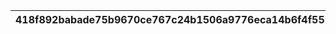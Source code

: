 |418f892babade75b9670ce767c24b1506a9776eca14b6f4f5554eb88c160fe85|436dd38d3f71f75c9b693de66d666fe0a8932833808bd8150af3d52e8aac85d2|f761d9c06ace2f4e4035c692f6552b9b6ea1b58bcd9701edd3ff25e0e8f249d1|0c7949b1cac80379e49999a91de3fea424db9c0d956d9ba38d02967085e8fa8a|65d8694fe5cc230f7ff4cbcffd653325727874ee65639a788efc9ee1401e4018|dbf1f20f510182b53ca1eb7a2f2c580e3b5d95f8e24eaac7e92528226af6ec96|f14624e314640db776658e45c07e8a9a97d1e41484f8468bab003909c954981b|919d5f3b0be0d2f7256927bc8a7fff3d2f78036167e5f359944e2139572fbc74|d0341be35fec841795f9ad11a3fa287c6ebf55a76bc82750513244419841d05e|22d0cd7f590e4f39955e67ae4e2d6d551626c56271ec659eab21be9399d777db|1d51eb9a7122ac3659bf501c3cfaefedd9f8b5cbb57b37377d876a2517b11c9b|cd974f1ebe1dd6511b865f4f06a50d68993694b6269e8c8c06c70756033b9637|95c82266e931747e0c242db71346744f5e42a3300543fa6915bd0a43a2b1817d|7cee5410d40f7888c71dbdedb95ea0e8ea04a3d264ecc8776601e2d5924d0093|ba44ef35f586ca027f0b8bbab17c0f729ba292ca9b8395118b582014dfaa2e06|adc80cbf3eb7d9e38a291c893c870db6820260b554438aaf9968171b93ac7c92|367262c07eb3f658681ba70e9d62c9a5628a6902547822ef5e77055cf112e8c0|8ec31a3bd8b29b93c563e534571069e52660cb10ce1c88e02828426df2d82739|92568c8e17eb1699c52dc040ad8e36cead844202f324ce776499893438b4278a|a7169bbb19ac4a8241906fc9820e55c7472214dad6dff6adef6ea2f1b74e9f2a|0cd46c2aec953700e4d9ac8589a5b60554e2301ce3e37eda4c5f54c7ac74ba55|
| --- | --- | --- | --- | --- | --- | --- | --- | --- | --- | --- | --- | --- | --- | --- | --- | --- | --- | --- | --- | --- |